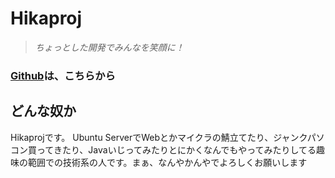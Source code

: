 # Hikaproj
> *ちょっとした開発でみんなを笑顔に！*
### [Github](https://github.com/hikaproj)は、こちらから
## どんな奴か
Hikaprojです。 Ubuntu ServerでWebとかマイクラの鯖立てたり、ジャンクパソコン買ってきたり、Javaいじってみたりとにかくなんでもやってみたりしてる趣味の範囲での技術系の人です。まぁ、なんやかんやでよろしくお願いします